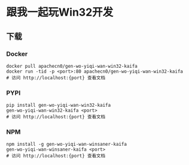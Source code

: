 # 跟我一起玩Win32开发

## 下载

### Docker

```
docker pull apachecn0/gen-wo-yiqi-wan-win32-kaifa
docker run -tid -p <port>:80 apachecn0/gen-wo-yiqi-wan-win32-kaifa
# 访问 http://localhost:{port} 查看文档
```

### PYPI

```
pip install gen-wo-yiqi-wan-win32-kaifa
gen-wo-yiqi-wan-win32-kaifa <port>
# 访问 http://localhost:{port} 查看文档
```

### NPM

```
npm install -g gen-wo-yiqi-wan-winsaner-kaifa
gen-wo-yiqi-wan-winsaner-kaifa <port>
# 访问 http://localhost:{port} 查看文档
```